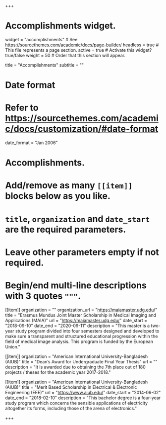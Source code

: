 +++
# Accomplishments widget.
widget = "accomplishments"  # See https://sourcethemes.com/academic/docs/page-builder/
headless = true  # This file represents a page section.
active = true  # Activate this widget? true/false
weight = 50  # Order that this section will appear.

title = "Accomplish&shy;ments"
subtitle = ""

# Date format
#   Refer to https://sourcethemes.com/academic/docs/customization/#date-format
date_format = "Jan 2006"

# Accomplishments.
#   Add/remove as many `[[item]]` blocks below as you like.
#   `title`, `organization` and `date_start` are the required parameters.
#   Leave other parameters empty if not required.
#   Begin/end multi-line descriptions with 3 quotes `"""`.

[[item]]
  organization = ""
  organization_url = "https://maiamaster.udg.edu/"
  title = "Erasmus Mundus Joint Master Scholarship in Medical Imaging and Applications (MAIA)"
  url = "https://maiamaster.udg.edu/"
  date_start = "2018-09-10"
  date_end = "2020-09-11"
  description = "This master is a two-year study program divided into four semesters designed and developed to make sure a transparent and structured educational progression within the field of medical image analysis. This program is funded by the European Union."

[[item]]
  organization = "American International University-Bangladesh (AIUB)"
  title = "Dean’s Award for Undergraduate Final Year Thesis"
  url = ""
  description = "It is awarded due to obtaining the 7th place out of 180 projects / theses for
the academic year 2017-2018."
  
[[item]]
  organization = "American International University-Bangladesh (AIUB)"
  title = "Merit Based Scholarship in Electrical & Electronic Engineering (EEE)"
  url = "https://www.aiub.edu/"
  date_start = "2014-06-02"
  date_end = "2018-02-10"
  description = "This bachelor degree is a four-year study program which concerns the sensible applications of electricity altogether its forms, including those of the arena of electronics."

+++
